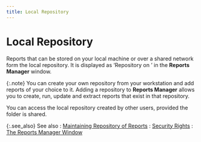 ```yaml
---
title: Local Repository
---
```


# Local Repository


Reports that can be stored on your local machine or over a shared network  form the local repository. It is displayed as ‘Repository on <computer  name>’ in the **Reports Manager**  window.


{:.note}
You can create your own repository from your  workstation and add reports of your choice to it. Adding a repository  to **Reports Manager** allows you  to create, run, update and extract reports that exist in that repository.


You can access the local repository created by other users, provided  the folder is shared.


{:.see_also}
See also
: [Maintaining  Repository of Reports]({{site.rmgr_baseurl}}/manager/window/maintaining-repository-of-reports/maintaining_repository_of_reports.html)
: [Security  Rights]({{site.sc_chm}}/options/security/security-rights/security_rights.html)
: [The  Reports Manager Window]({{site.rmgr_baseurl}}/manager/window/report_manager_graphic_user_interface.html)
